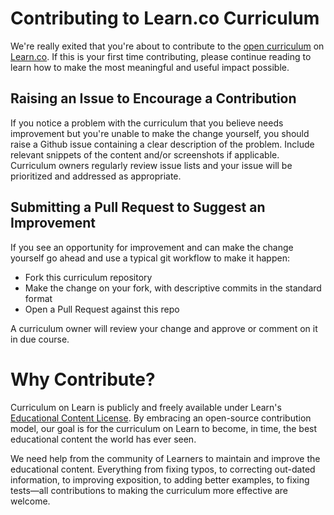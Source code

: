 # Contributing to Learn.co Curriculum

We're really exited that you're about to contribute to the [open curriculum](https://learn.co/content-license) on [Learn.co](https://learn.co). If this is your first time contributing, please continue reading to learn how to make the most meaningful and useful impact possible.

## Raising an Issue to Encourage a  Contribution

If you notice a problem with the curriculum that you believe needs improvement
but you're unable to make the change yourself, you should raise a Github issue
containing a clear description of the problem. Include relevant snippets of
the content and/or screenshots if applicable. Curriculum owners regularly review
issue lists and your issue will be prioritized and addressed as appropriate.

## Submitting a Pull Request to Suggest an Improvement

If you see an opportunity for improvement and can make the change yourself go
ahead and use a typical git workflow to make it happen:

* Fork this curriculum repository
* Make the change on your fork, with descriptive commits in the standard format
* Open a Pull Request against this repo

A curriculum owner will review your change and approve or comment on it in due
course.

# Why Contribute?

Curriculum on Learn is publicly and freely available under Learn's
[Educational Content License](https://learn.co/content-license). By
embracing an open-source contribution model, our goal is for the curriculum
on Learn to become, in time, the best educational content the world has
ever seen.

We need help from the community of Learners to maintain and improve the
educational content. Everything from fixing typos, to correcting
out-dated information, to improving exposition, to adding better examples,
to fixing tests—all contributions to making the curriculum more effective are
welcome.
